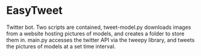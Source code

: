 # EasyTweet

Twitter bot. 
Two scripts are contained, 
tweet-model.py downloads images from a website hosting pictures of models,
and creates a folder to store them in.
main.py accesses the twitter API via the tweepy library,
and tweets the pictures of models at a set time interval.
